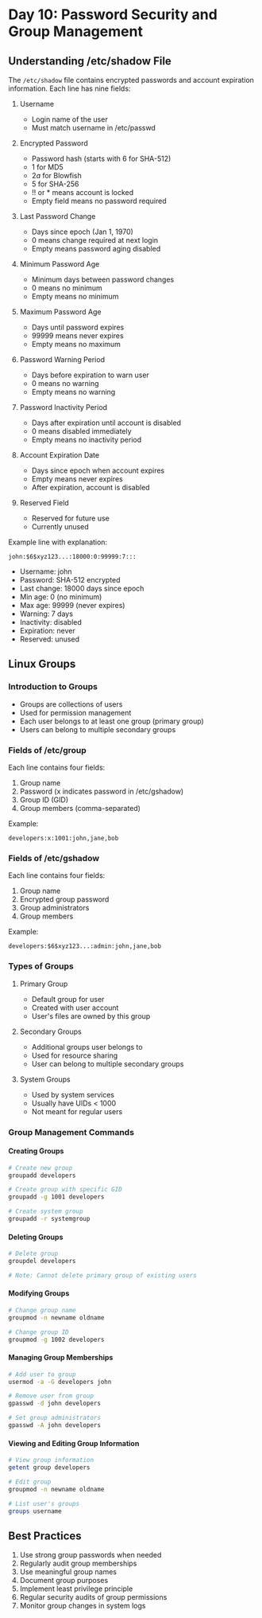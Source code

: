 # Day 10: Password Security and Group Management

## Understanding /etc/shadow File

The `/etc/shadow` file contains encrypted passwords and account expiration information. Each line has nine fields:

1. Username
   - Login name of the user
   - Must match username in /etc/passwd

2. Encrypted Password
   - Password hash (starts with $6$ for SHA-512)
   - $1$ for MD5
   - $2a$ for Blowfish
   - $5$ for SHA-256
   - !! or * means account is locked
   - Empty field means no password required

3. Last Password Change
   - Days since epoch (Jan 1, 1970)
   - 0 means change required at next login
   - Empty means password aging disabled

4. Minimum Password Age
   - Minimum days between password changes
   - 0 means no minimum
   - Empty means no minimum

5. Maximum Password Age
   - Days until password expires
   - 99999 means never expires
   - Empty means no maximum

6. Password Warning Period
   - Days before expiration to warn user
   - 0 means no warning
   - Empty means no warning

7. Password Inactivity Period
   - Days after expiration until account is disabled
   - 0 means disabled immediately
   - Empty means no inactivity period

8. Account Expiration Date
   - Days since epoch when account expires
   - Empty means never expires
   - After expiration, account is disabled

9. Reserved Field
   - Reserved for future use
   - Currently unused

Example line with explanation:

```john:$6$xyz123...:18000:0:99999:7:::```

- Username: john
- Password: SHA-512 encrypted
- Last change: 18000 days since epoch
- Min age: 0 (no minimum)
- Max age: 99999 (never expires)
- Warning: 7 days
- Inactivity: disabled
- Expiration: never
- Reserved: unused

## Linux Groups

### Introduction to Groups
- Groups are collections of users
- Used for permission management
- Each user belongs to at least one group (primary group)
- Users can belong to multiple secondary groups

### Fields of /etc/group
Each line contains four fields:
1. Group name
2. Password (x indicates password in /etc/gshadow)
3. Group ID (GID)
4. Group members (comma-separated)

Example:
```
developers:x:1001:john,jane,bob
```

### Fields of /etc/gshadow
Each line contains four fields:
1. Group name
2. Encrypted group password
3. Group administrators
4. Group members

Example:
```
developers:$6$xyz123...:admin:john,jane,bob
```

### Types of Groups
1. Primary Group
   - Default group for user
   - Created with user account
   - User's files are owned by this group

2. Secondary Groups
   - Additional groups user belongs to
   - Used for resource sharing
   - User can belong to multiple secondary groups

3. System Groups
   - Used by system services
   - Usually have UIDs < 1000
   - Not meant for regular users

### Group Management Commands

#### Creating Groups
```bash
# Create new group
groupadd developers

# Create group with specific GID
groupadd -g 1001 developers

# Create system group
groupadd -r systemgroup
```

#### Deleting Groups
```bash
# Delete group
groupdel developers

# Note: Cannot delete primary group of existing users
```

#### Modifying Groups
```bash
# Change group name
groupmod -n newname oldname

# Change group ID
groupmod -g 1002 developers
```

#### Managing Group Memberships
```bash
# Add user to group
usermod -a -G developers john

# Remove user from group
gpasswd -d john developers

# Set group administrators
gpasswd -A john developers
```

#### Viewing and Editing Group Information
```bash
# View group information
getent group developers

# Edit group
groupmod -n newname oldname

# List user's groups
groups username
```

## Best Practices
1. Use strong group passwords when needed
2. Regularly audit group memberships
3. Use meaningful group names
4. Document group purposes
5. Implement least privilege principle
6. Regular security audits of group permissions
7. Monitor group changes in system logs 